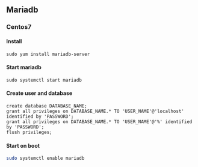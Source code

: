 ## Mariadb

### Centos7

#### Install

`sudo yum install mariadb-server`

#### Start mariadb

`sudo systemctl start mariadb`

#### Create user and database

```
create database DATABASE_NAME;
grant all privileges on DATABASE_NAME.* TO 'USER_NAME'@'localhost' identified by 'PASSWORD';
grant all privileges on DATABASE_NAME.* TO 'USER_NAME'@'%' identified by 'PASSWORD';
flush privileges;
```

#### Start on boot

```sh
sudo systemctl enable mariadb
```

